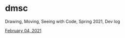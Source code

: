# dmsc
Drawing, Moving, Seeing with Code, Spring 2021, Dev log

[February 04, 2021](https://hellopiggs.github.io/dmsc/Feb_04_2021)